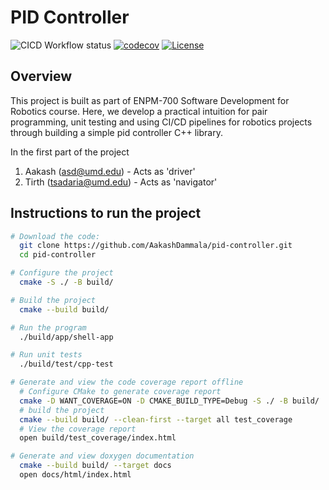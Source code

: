 # PID Controller

![CICD Workflow status](https://github.com/AakashDammala/pid-controller/actions/workflows/run-unit-test-and-upload-codecov.yml/badge.svg) [![codecov](https://codecov.io/gh/AakashDammala/pid-controller/branch/main/graph/badge.svg)](https://codecov.io/gh/AakashDammala/pid-controller) [![License](https://img.shields.io/badge/license-MIT-blue.svg)](LICENSE)


## Overview

This project is built as part of ENPM-700 Software Development for Robotics course. 
Here, we develop a practical intuition for pair programming, unit testing and using CI/CD pipelines for robotics projects through building a simple pid controller C++ library.

In the first part of the project
1. Aakash (asd@umd.edu) - Acts as 'driver'
2. Tirth (tsadaria@umd.edu) - Acts as 'navigator'

## Instructions to run the project

```bash
# Download the code:
  git clone https://github.com/AakashDammala/pid-controller.git
  cd pid-controller

# Configure the project
  cmake -S ./ -B build/

# Build the project
  cmake --build build/

# Run the program
  ./build/app/shell-app

# Run unit tests
  ./build/test/cpp-test

# Generate and view the code coverage report offline
  # Configure CMake to generate coverage report 
  cmake -D WANT_COVERAGE=ON -D CMAKE_BUILD_TYPE=Debug -S ./ -B build/
  # build the project
  cmake --build build/ --clean-first --target all test_coverage
  # View the coverage report
  open build/test_coverage/index.html

# Generate and view doxygen documentation
  cmake --build build/ --target docs
  open docs/html/index.html

```
